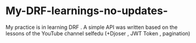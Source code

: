 # My-DRF-learnings-no-updates-
My practice is in learning DRF . A simple API was written based on the lessons of the YouTube channel selfedu (+Djoser , JWT Token , pagination)
